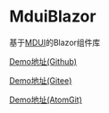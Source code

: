 # MduiBlazor
基于[MDUI](https://www.mdui.org/docs)的Blazor组件库

[Demo地址(Github)](https://gaofen13.github.io/mdui-blazor)

[Demo地址(Gitee)](https://gaofen13.gitee.io/mdui-blazor)

[Demo地址(AtomGit)](https://gaofen13.atomgit.net/mdui-blazor)
